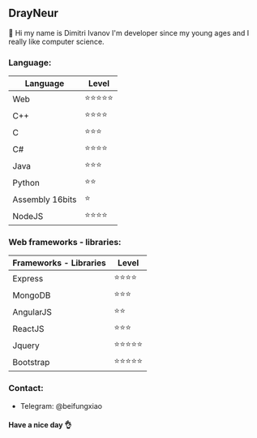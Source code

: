 ## DrayNeur
👋 Hi my name is Dimitri Ivanov I'm developer since my young ages and I really like computer science.
### Language:
| Language  | Level |
| ------------- | ------------- |
| Web  | ⭐⭐⭐⭐⭐  |
| C++  | ⭐⭐⭐⭐  |
| C  | ⭐⭐⭐  |
| C#  | ⭐⭐⭐⭐  |
| Java  | ⭐⭐⭐  |
| Python  | ⭐⭐  |
| Assembly 16bits  | ⭐  |
| NodeJS  | ⭐⭐⭐⭐  |

### Web frameworks - libraries:
| Frameworks - Libraries  | Level |
| ------------- | ------------- |
| Express  | ⭐⭐⭐⭐  |
| MongoDB  | ⭐⭐⭐  |
| AngularJS  | ⭐⭐  |
| ReactJS  | ⭐⭐⭐  |
| Jquery  | ⭐⭐⭐⭐⭐  |
| Bootstrap  | ⭐⭐⭐⭐⭐  |

### Contact:
- Telegram: @beifungxiao

#### Have a nice day 👌
